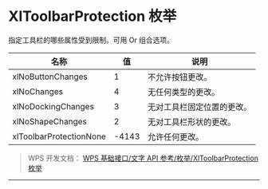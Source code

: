 # XlToolbarProtection 枚举

指定工具栏的哪些属性受到限制。可用 Or 组合选项。

| 名称                    | 值    | 说明                       |
|-------------------------|-------|----------------------------|
| xlNoButtonChanges       | 1     | 不允许按钮更改。           |
| xlNoChanges             | 4     | 无任何类型的更改。         |
| xlNoDockingChanges      | 3     | 无对工具栏固定位置的更改。 |
| xlNoShapeChanges        | 2     | 无对工具栏形状的更改。     |
| xlToolbarProtectionNone | -4143 | 允许任何更改。             |

> WPS 开发文档： [WPS 基础接口/文字 API 参考/枚举/XlToolbarProtection 枚举](https://qn.cache.wpscdn.cn/encs/doc/office_v19/topics/WPS%20%E5%9F%BA%E7%A1%80%E6%8E%A5%E5%8F%A3/%E6%96%87%E5%AD%97%20API%20%E5%8F%82%E8%80%83/%E6%9E%9A%E4%B8%BE/XlToolbarProtection%20%E6%9E%9A%E4%B8%BE.html)

------------------------------------------------------------------------
